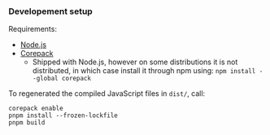 ### Developement setup

Requirements:

- [Node.js](https://nodejs.org)
- [Corepack](https://nodejs.org/api/corepack.html)
  - Shipped with Node.js, however on some distributions it is not distributed, in which case install it through npm using: `npm install --global corepack`

To regenerated the compiled JavaScript files in `dist/`, call:

```
corepack enable
pnpm install --frozen-lockfile
pnpm build
```
